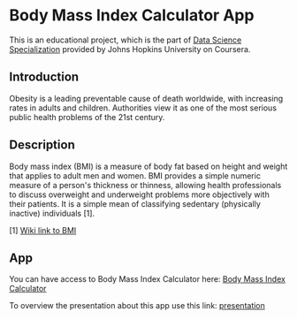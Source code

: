 # Body Mass Index Calculator App

This is an educational project, which is the part of [Data Science Specialization](https://www.coursera.org/specialization/jhudatascience/1?utm_medium=listingPage) provided by Johns Hopkins University on Coursera. 

## Introduction

Obesity is a leading preventable cause of death worldwide, with increasing rates in adults and children. Authorities view it as one of the most serious public health problems of the 21st century.

## Description

Body mass index (BMI) is a measure of body fat based on height and weight that applies to adult men and women. BMI provides a simple numeric measure of a person's thickness or thinness, allowing health professionals to discuss overweight and underweight problems more objectively with their patients. It is a simple mean of classifying sedentary (physically inactive) individuals [1].

[1] [Wiki link to BMI](http://en.wikipedia.org/wiki/Body_mass_index)

## App

You can have access to Body Mass Index Calculator here: [Body Mass Index Calculator](https://hukojack.shinyapps.io/course_project/)

To overview the presentation about this app use this link: [presentation](http://htmlpreview.github.io/?https://github.com/HukoJack/Body_Mass_Index_Calculator_App/blob/master/index.html)
